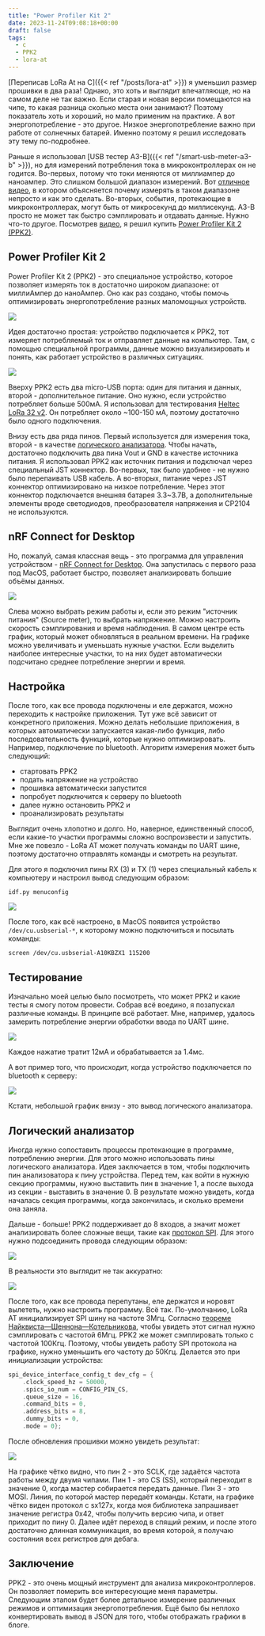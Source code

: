 ```yaml
---
title: "Power Profiler Kit 2"
date: 2023-11-24T09:08:18+00:00
draft: false
tags:
  - c
  - PPK2
  - lora-at
---
```


[Переписав LoRa At на С]({{< ref "/posts/lora-at" >}}) я уменьшил размер прошивки в два раза! Однако, это хоть и выглядит впечатляюще, но на самом деле не так важно. Если старая и новая версии помещаются на чипе, то какая разница сколько места они занимают? Поэтому показатель хоть и хороший, но мало применим на практике. А вот энергопотребление - это другое. Низкое энергопотребление важно при работе от солнечных батарей. Именно поэтому я решил исследовать эту тему по-подробнее.

Раньше я использовал [USB тестер A3-B]({{< ref "/smart-usb-meter-a3-b" >}}), но для измерений потребления тока в микроконтроллерах он не годится. Во-первых, потому что токи меняются от миллиампер до наноампер. Это слишком большой диапазон измерений. Вот [отличное видео](https://www.youtube.com/watch?v=LUB8RWzzLWc), в котором объясняется почему измерять в таком диапазоне непросто и как это сделать. Во-вторых, события, протекающие в микроконтроллерах, могут быть от микросекунд до миллисекунд. A3-B просто не может так быстро сэмплировать и отдавать данные. Нужно что-то другое. Посмотрев [видео](https://www.youtube.com/watch?v=LUB8RWzzLWc), я решил купить [Power Profiler Kit 2 (PPK2)](https://www.nordicsemi.com/Products/Development-hardware/Power-Profiler-Kit-2).

## Power Profiler Kit 2

Power Profiler Kit 2 (PPK2) - это специальное устройство, которое позволяет измерять ток в достаточно широком диапазоне: от миллиАмпер до наноАмпер. Оно как раз создано, чтобы помочь оптимизировать энергопотребление разных маломощных устройств.

![](img/PPK2.jpg)

Идея достаточно простая: устройство подключается к PPK2, тот измеряет потребляемый ток и отправляет данные на компьютер. Там, с помощью специальной программы, данные можно визуализировать и понять, как работает устройство в различных ситуациях.

![](img/1.jpg)

Вверху PPK2 есть два micro-USB порта: один для питания и данных, второй - дополнительное питание. Оно нужно, если устройство потребляет больше 500мА. Я использовал для тестирования [Heltec LoRa 32 v2](https://resource.heltec.cn/download/WiFi_LoRa_32/WIFI_LoRa_32_V2.pdf). Он потребляет около ~100-150 мА, поэтому достаточно было одного подключения.

Внизу есть два ряда пинов. Первый используется для измерения тока, второй - в качестве [логического анализатора](https://ru.wikipedia.org/wiki/Логический_анализатор). Чтобы начать, достаточно подключить два пина Vout и GND в качестве источника питания. Я использовал PPK2 как источник питания и подключал через специальный JST коннектор. Во-первых, так было удобнее - не нужно было перепаивать USB кабель. А во-вторых, питание через JST коннектор оптимизировано на низкое потребление. Через этот коннектор подключается внешняя батарея 3.3~3.7В, а дополнительные элементы вроде светодиодов, преобразователя напряжения и CP2104 не используются.

## nRF Connect for Desktop

Но, пожалуй, самая классная вещь - это программа для управления устройством - [nRF Connect for Desktop](https://www.nordicsemi.com/Products/Development-tools/nrf-connect-for-desktop). Она запустилась с первого раза под MacOS, работает быстро, позволяет анализировать большие объёмы данных.

![](img/2.png)

Слева можно выбрать режим работы и, если это режим "источник питания" (Source meter), то выбрать напряжение. Можно настроить скорость сэмплирования и время наблюдения. В самом центре есть график, который может обновляться в реальном времени. На графике можно увеличивать и уменьшать нужные участки. Если выделить наиболее интересные участки, то на них будет автоматически подсчитано среднее потребление энергии и время.

## Настройка

После того, как все провода подключены и еле держатся, можно переходить к настройке приложения. Тут уже всё зависит от конкретного приложения. Можно делать небольшие приложения, в которых автоматически запускается какая-либо функция, либо последовательность функций, которые нужно оптимизировать. Например, подключение по bluetooth. Алгоритм измерения может быть следующий:

 * стартовать PPK2
 * подать напряжение на устройство
 * прошивка автоматически запустится
 * попробует подключится к серверу по bluetooth
 * далее нужно остановить PPK2 и 
 * проанализировать результаты
 
Выглядит очень хлопотно и долго. Но, наверное, единственный способ, если какие-то участки программы сложно воспроизвести и запустить. Мне же повезло - LoRa AT может получать команды по UART шине, поэтому достаточно отправлять команды и смотреть на результат.

Для этого я подключил пины RX (3) и TX (1) через специальный кабель к компьютеру и настроил вывод следующим образом:

```
idf.py menuconfig
```

![](img/4.png)

После того, как всё настроено, в MacOS появится устройство ```/dev/cu.usbserial-*```, к которому можно подключиться и посылать команды:

```
screen /dev/cu.usbserial-A10KBZX1 115200
```

## Тестирование

Изначально моей целью было посмотреть, что может PPK2 и какие тесты я смогу потом провести. Собрав всё воедино, я позапускал различные команды. В принципе всё работает. Мне, например, удалось замерить потребление энергии обработки ввода по UART шине. 

![](img/5.png)

Каждое нажатие тратит 12мА и обрабатывается за 1.4мс.

А вот пример того, что происходит, когда устройство подключается по bluetooth к серверу:

![](img/6.png)

Кстати, небольшой график внизу - это вывод логического анализатора.

## Логический анализатор

Иногда нужно сопоставить процессы протекающие в программе, потреблению энергии. Для этого можно использовать пины логического анализатора. Идея заключается в том, чтобы подключить пин анализоватора к пину устройства. Перед тем, как войти в нужную секцию программы, нужно выставить пин в значение 1, а после выхода из секции - выставить в значение 0. В результате можно увидеть, когда началась секция программы, когда закончилась, и сколько времени она заняла.

Дальше - больше! PPK2 поддерживает до 8 входов, а значит может анализировать более сложные вещи, такие как [протокол SPI](https://en.wikipedia.org/wiki/Serial_Peripheral_Interface). Для этого нужно подсоединить провода следующим образом:

![](img/7.jpg)

В реальности это выглядит не так аккуратно:

![](img/IMG_4045.jpg)

После того, как все провода перепутаны, еле держатся и норовят вылететь, нужно настроить программу. Всё так. По-умолчанию, LoRa AT инициализирует SPI шину на частоте 3Мгц. Согласно [теореме Найквиста—Шеннона—Котельникова](https://digitalmusicacademy.ru/lesson-nyquist-theorem), чтобы увидеть этот сигнал нужно сэмплировать с частотой 6Мгц. PPK2 же может сэмплировать только с частотой 100Кгц. Поэтому, чтобы увидеть работу SPI протокола на графике, нужно уменьшить его частоту до 50Кгц. Делается это при инициализации устройства:

```c
spi_device_interface_config_t dev_cfg = {
    .clock_speed_hz = 50000,
    .spics_io_num = CONFIG_PIN_CS,
    .queue_size = 16,
    .command_bits = 0,
    .address_bits = 8,
    .dummy_bits = 0,
    .mode = 0};
```

После обновления прошивки можно увидеть результат:

![](img/logic-analyzer.png)

На графике чётко видно, что пин 2 - это SCLK, где задаётся частота работы между двумя чипами. Пин 1 - это CS (SS), который переходит в значение 0, когда мастер собирается передать данные. Пин 3 - это MOSI. Линия, по которой мастер передаёт команды. Кстати, на графике чётко виден протокол с sx127x, когда моя библиотека запрашивает значение регистра 0x42, чтобы получить версию чипа, и ответ приходит по пину 0. Далее идёт переход в спящий режим, и после этого достаточно длинная коммуникация, во время которой, я получаю состояния всех регистров для дебага.

## Заключение

PPK2 - это очень мощный инструмент для анализа микроконтроллеров. Он позволяет померить все интересующие меня параметры. Следующим этапом будет более детальное измерение различных режимов и оптимизация энергопотребления. Ещё было бы неплохо конвертировать вывод в JSON для того, чтобы отображать графики в блоге.